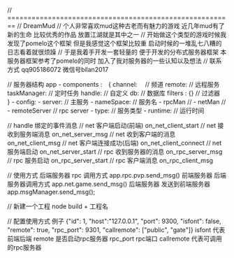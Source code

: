 ﻿// ========================================================
// DreamMud 
// 个人非常喜欢mud这种古老而有魅力的游戏 近几年mud有了新的生命 比较优秀的作品 放置江湖就是其中之一
// 开始做这个类型的游戏时候我发现了pomelo这个框架 但是我感觉这个框架比较重 启动时候的一堆乱七八糟的日志看着就很烦躁
// 于是我着手开发一套轻量的 便于开发的分布式服务器框架 本服务器框架参考了pomelo的同时 加入了我对服务器的一些认知以及想法
// 联系方式 qq905186072  微信号bilan2017 

// 服务器结构 
app 
    - components :　{
        channel:　      // 频道 
        remote:         // 远程服务
        taskManager:    // 定时任务 
        handle:         // 自定义
        db:             // 数据库
        filters : {}    // 过滤器  
      }
    - config: 
    - server:           // 主服务 
    - nameSpace:        // 服务名
    - rpcMan            //
    - netMan            // 
    - remoteServer      // rpc server
    - type:             // 服务类型
    - runtime:          // 运行时间


// handle 绑定的事件消息 
    // net 客户端启动(前端)      on_net_client_start
    // net 接收到服务端消息      on_net_server_msg
    // net 收到客户端的消息      on_net_client_msg
    // net 客户端连接成功(后端)  on_net_client_connect
    // net 服务端启动           on_net_server_start
    // rpc 收到服务器的消息      on_rpc_server_msg 
    // rpc 服务启动             on_rpc_server_start
    // rpc 客户端消息           on_rpc_client_msg 

// 使用方式 
后端服务器 rpc 调用方式 
      app.rpc.pvp.send_msg() 
前端服务器 后端服务器调用方式 
      app.net.game.send_msg()
后端服务器 发送到前端服务器 
      app.msgManager.send_msg(); 


// 新建一个工程 
node build + 工程名



// 配置使用方式
例子  {"id": 1, "host":"127.0.0.1", "port": 9300, "isfont": false, "remote": true, "rpc_port": 9301, "callremote": ["public", "gate"]}
isfont 代表前端后端 
remote 是否启动rpc服务器 
rpc_port  rpc端口
callremote 代表可调用的rpc服务器